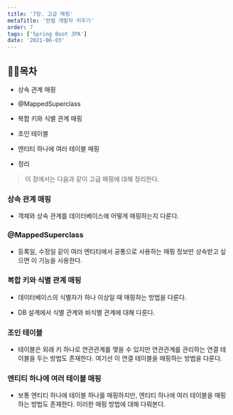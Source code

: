 ```yaml
---
title: '7장. 고급 매핑'
metaTitle: '만렙 개발자 키우기'
order: 7
tags: ['Spring Boot JPA']
date: '2021-06-03'
---
```


## 🤸‍♂️목차

- 상속 관계 매핑

* @MappedSuperclass

- 복합 키와 식별 관계 매핑

* 조인 테이블

- 엔티티 하나에 여러 테이블 매핑

* 정리

> 이 장에서는 다음과 같이 고급 매핑에 대해 정리한다.

### 상속 관계 매핑

- 객체와 상속 관계를 데이터베이스에 어떻게 매핑하는지 다룬다.

### @MappedSuperclass

- 등록일, 수정일 같이 여러 엔티티에서 공통으로 사용하는 매핑 정보만 상속받고 싶으면 이 기능을 사용한다.

### 복합 키와 식별 관계 매핑

- 데이터베이스의 식별자가 하나 이상일 때 매핑하는 방법을 다룬다.

* DB 설계에서 식별 관계와 비식별 관계에 대해 다룬다.

### 조인 테이블

- 테이블은 외래 키 하나로 연관관계를 맺을 수 있지만 연관관계를 관리하는 연결 테이블을 두는 방법도 존재한다. 여기선 이 연결 테이블을 매핑하는 방법을 다룬다.

### 엔티티 하나에 여러 테이블 매핑

- 보통 엔티티 하나에 테이블 하나를 매핑하지만, 엔티티 하나에 여러 테이블을 매핑하는 방법도 존재한다. 이러한 매핑 방법에 대해 다뤄본다.
